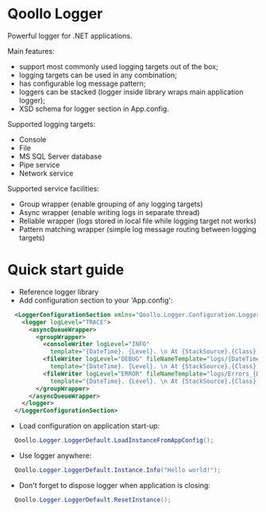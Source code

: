Qoollo Logger
======

Powerful logger for .NET applications. 

Main features:
- support most commonly used logging targets out of the box;
- logging targets can be used in any combination;
- has configurable log message pattern;
- loggers can be stacked (logger inside library wraps main application logger);
- XSD schema for logger section in App.config.


Supported logging targets:
* Console
* File
* MS SQL Server database
* Pipe service
* Network service


Supported service facilities:
* Group wrapper (enable grouping of any logging targets)
* Async wrapper (enable writing logs in separate thread)
* Reliable wrapper (logs stored in local file while logging target not works)
* Pattern matching wrapper (simple log message routing between logging targets)



# Quick start guide

- Reference logger library
- Add configuration section to your 'App.config':
```XML
  <LoggerConfigurationSection xmlns="Qoollo.Logger.Configuration.LoggerConfigurationSection_NS">
    <logger logLevel="TRACE">
      <asyncQueueWrapper>
        <groupWrapper>
          <consoleWriter logLevel="INFO"
            template="{DateTime}. {Level}. \n At {StackSource}.{Class}::{Method}.\n Message: {Message}. {Exception, prefix = '\n Exception: ', valueOnNull=''}\n\n"/>
          <fileWriter logLevel="DEBUG" fileNameTemplate="logs/{DateTime, format = yyyy-MM-dd}.log"
            template="{DateTime}. {Level}. \n At {StackSource}.{Class}::{Method}.\n Message: {Message}. {Exception, prefix = '\n Exception: ', valueOnNull=''}\n\n"/>
          <fileWriter logLevel="ERROR" fileNameTemplate="logs/Errors_{DateTime, format = yyyy-MM-dd}.log"
            template="{DateTime}. {Level}. \n At {StackSource}.{Class}::{Method}.\n Message: {Message}. {Exception, prefix = '\n Exception: ', valueOnNull=''}\n\n"/>
        </groupWrapper>
      </asyncQueueWrapper>
    </logger>
  </LoggerConfigurationSection>
```
- Load configuration on application start-up:
```C#
  Qoollo.Logger.LoggerDefault.LoadInstanceFromAppConfig();
```
- Use logger anywhere:
```C#
  Qoollo.Logger.LoggerDefault.Instance.Info("Hello world!");
```
- Don't forget to dispose logger when application is closing:
```C#
  Qoollo.Logger.LoggerDefault.ResetInstance();
```
